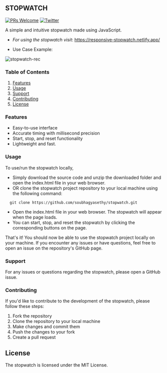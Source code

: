 ## STOPWATCH
[![PRs Welcome](https://img.shields.io/badge/PRs-welcome-brightgreen.svg?style=flat-square)](http://makeapullrequest.com)
[![Twitter](https://img.shields.io/twitter/url?style=social&url=https%3A%2F%2Ftwitter.com%2Fsoubhagyasethy3)](https://twitter.com/soubhagyasethy3)

A simple and intuitive stopwatch made using JavaScript.

- _For using the stopwatch visit_: https://responsive-stopwatch.netlify.app/

- Use Case Example:

![stopwatch-rec](https://user-images.githubusercontent.com/82697602/210046592-010da19b-ed16-4e94-80f3-cd7e8e846bc5.gif)

### Table of Contents

1. [Features](#features)
2. [Usage](#usage)
3. [Support](#support)
4. [Contributing](#contributing)
5. [License](#license)

### Features

- Easy-to-use interface
- Accurate timing with millisecond precision
- Start, stop, and reset functionality
- Lightweight and fast.

### Usage 

To use/run the stopwatch locally, 
- Simply download the source code and unzip the downloaded folder and open the index.html file in your web browser.
- OR clone the stopwatch project repository to your local machine using the following command:
  
``` 
  git clone https://github.com/soubhagyasethy/stopwatch.git
```
- Open the index.html file in your web browser. The stopwatch will appear when the page loads.
- You can start, stop, and reset the stopwatch by clicking the corresponding buttons on the page.

That's it! You should now be able to use the stopwatch project locally on your machine. If you encounter any issues or have questions, feel free to open an issue on the repository's GitHub page.

### Support

For any issues or questions regarding the stopwatch, please open a GitHub issue.

### Contributing

If you'd like to contribute to the development of the stopwatch, please follow these steps:

  1. Fork the repository
  2. Clone the repository to your local machine
  3. Make changes and commit them
  4. Push the changes to your fork
  5. Create a pull request

## License

The stopwatch is licensed under the MIT License.
